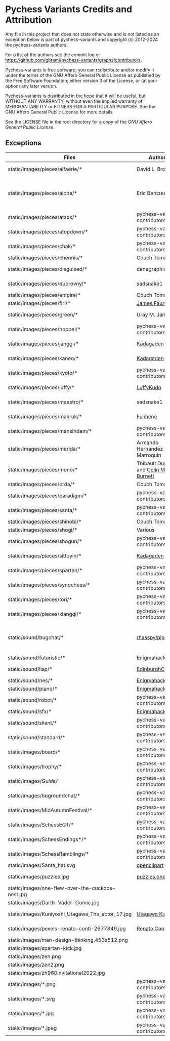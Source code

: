 # Pychess Variants Credits and Attribution

Any file in this project that does not state otherwise and is not listed as an
exception below is part of pychess-variants and copyright (c) 2012-2024 the pychess-variants authors.

For a list of the authors see the commit log or
https://github.com/gbtami/pychess-variants/graphs/contributors.

Pychess-variants is free software; you can redistribute and/or modify it under the terms
of the GNU Affero General Public License as published by the Free Software
Foundation; either version 3 of the License, or (at your option) any later
version.

Pychess-variants is distributed in the hope that it will be useful, but WITHOUT ANY
WARRANTY; without even the implied warranty of MERCHANTABILITY or FITNESS FOR
A PARTICULAR PURPOSE. See the GNU Affero General Public License for more
details.

See the LICENSE file in the root directory for a copy of the _GNU Affero General Public License_.

## Exceptions

Files | Author(s) | License | Notes
--- | --- | --- | ---
static/images/pieces/alfaerie/* | David L. Brown | Freeware | From [The Chess Variant Pages](https://www.chessvariants.com/graphics.dir/alfaerie/index.html)
static/images/pieces/alpha/* | Eric Bentzen | "free for personal non commercial use" | From [enpassant.dk](http://www.enpassant.dk/chess/fonteng.htm)
static/images/pieces/ataxx/* | pychess-variants contributors | AGPLv3+ | cat.svg and dog.svg license unknown
static/images/pieces/atopdown/* | pychess-variants contributors | AGPLv3+ |
static/images/pieces/chak/* | pychess-variants contributors | AGPLv3+ |
static/images/pieces/chennis/* | Couch Tomato | AGPLv3+ |
static/images/pieces/disguised/* | danegraphics | [CC BY-NC-SA 4.0](https://creativecommons.org/licenses/by-nc-sa/4.0/) | From lichess
static/images/pieces/dubrovny/* | sadsnake1 | [CC BY-NC-SA 4.0](https://creativecommons.org/licenses/by-nc-sa/4.0/) | From lichess
static/images/pieces/empire/* | Couch Tomato | AGPLv3+ |
static/images/pieces/firi/* | [James Faure](https://github.com/jfaure/Firi-pieceset) | [CC BY 4.0](https://creativecommons.org/licenses/by/4.0/) |
static/images/pieces/green/* | Uray M. János | [CC BY-SA 3.0](https://creativecommons.org/licenses/by-sa/3.0/deed.en) | From [Green Chess](https://greenchess.net/info.php?item=downloads)
static/images/pieces/hoppel/* | pychess-variants contributors | AGPLv3+ |
static/images/pieces/janggi/* | [Kadagaden](https://github.com/Kadagaden/chess-pieces) | [CC-BY-4.0](https://creativecommons.org/licenses/by/4.0/) |
static/images/pieces/kaneo/* | [Kadagaden](https://github.com/Kadagaden/chess-pieces) | [CC-BY-4.0](https://creativecommons.org/licenses/by/4.0/) | Inspired by the Neo pieces of chess.com
static/images/pieces/kyoto/* | pychess-variants contributors | AGPLv3+ |
static/images/pieces/luffy/* | [LuffyKudo](https://github.com/LuffyKudo) | [CC-BY-SA-4.0](https://creativecommons.org/licenses/by-sa/4.0/) |
static/images/pieces/maestro/* | sadsnake1 | [CC BY-NC-SA 4.0](https://creativecommons.org/licenses/by-nc-sa/4.0/) | From lichess
static/images/pieces/makruk/* | [Fulmene](https://github.com/Fulmene/makruk-pieces-image) | [CC-BY-SA-4.0](https://creativecommons.org/licenses/by-sa/4.0/) |
static/images/pieces/mansindam/* | pychess-variants contributors | AGPLv3+ |
static/images/pieces/merida/* | Armando Hernandez Marroquin | [GPLv2+](https://www.gnu.org/licenses/gpl-2.0.txt) | From lichess
static/images/pieces/mono/* | Thibault Duplessis and [Colin M.L. Burnett](https://en.wikipedia.org/wiki/User:Cburnett) | [GPLv2+](https://www.gnu.org/licenses/gpl-2.0.txt) | From lichess
static/images/pieces/orda/* | Couch Tomato | Unknown |
static/images/pieces/paradigm/* | pychess-variants contributors | AGPLv3+ |
static/images/pieces/santa/* | pychess-variants contributors | AGPLv3+ |
static/images/pieces/shinobi/* | Couch Tomato | Unknown |
static/images/pieces/shogi/* | Various | | See notes
static/images/pieces/shogun/* | pychess-variants contributors | AGPLv3+ |
static/images/pieces/sittuyin/* | [Kadagaden](https://github.com/Kadagaden/chess-pieces) | [CC-BY-4.0](https://creativecommons.org/licenses/by/4.0/) |
static/images/pieces/spartan/* | pychess-variants contributors | AGPLv3+ |
static/images/pieces/synochess/* | pychess-variants contributors | AGPLv3+ |
static/images/pieces/tori/* | pychess-variants contributors | AGPLv3+ |
static/images/pieces/xiangqi/* | pychess-variants contributors | AGPLv3+ |
static/sound/bugchat/* | [rhasspy/piper](https://github.com/rhasspy/piper) | [MIT](https://github.com/rhasspy/piper/blob/master/LICENSE.md) | Generated with `en_GB-northern_english_male-medium` voice. Voice models are under a different license.
static/sound/futuristic/* | [Enigmahack](https://github.com/Enigmahack) | AGPLv3+ |
static/sound/lisp/* | [EdinburghCollective](http://lichess.org/@/EdinburghCollective) | [CC BY-NC-SA 4.0](https://creativecommons.org/licenses/by-nc-sa/4.0/) |
static/sound/nes/* | [Enigmahack](https://github.com/Enigmahack) | AGPLv3+ |
static/sound/piano/* | [Enigmahack](https://github.com/Enigmahack) | AGPLv3+ |
static/sound/robot/* | pychess-variants contributors | AGPLv3+ |
static/sound/sfx/* | [Enigmahack](https://github.com/Enigmahack) | AGPLv3+ |
static/sound/silent/* | pychess-variants contributors | AGPLv3+ |
static/sound/standard/* | pychess-variants contributors | AGPLv3+ |
static/images/board/* | pychess-variants contributors | AGPLv3+ |
static/images/trophy/* | pychess-variants contributors | AGPLv3+ |
static/images/*Guide/* | pychess-variants contributors | AGPLv3+ |
static/images/bugroundchat/* | pychess-variants contributors | AGPLv3+ |
static/images/MidAutumnFestival/* | pychess-variants contributors | AGPLv3+ |
static/images/SchessEGT/* | pychess-variants contributors | AGPLv3+ |
static/images/SchessEndings*/* | pychess-variants contributors | AGPLv3+ |
static/images/SchessRamblings/* | pychess-variants contributors | AGPLv3+ |
static/images/Santa_hat.svg | [openclipart](https://openclipart.org/detail/190172/santa-hat) | [CC0 1.0](https://creativecommons.org/publicdomain/zero/1.0/) |
static/images/puzzles.jpg | [puzzles.one](https://puzzles.one/) | | From puzzles.one website
static/images/one-flew-over-the-cuckoos-nest.jpg | | | Movie poster
static/images/Darth-Vader-Comic.jpg | | | Comic book cover
static/images/Kuniyoshi_Utagawa_The_actor_17.jpg | [Utagawa Kuniyoshi](https://commons.wikimedia.org/wiki/File:Kuniyoshi_Utagawa_The_actor_Iwai_Kumesabur%C3%B4_II_as_Yaoya_Oshichi.jpg) | Public Domain |
static/images/pexels-renato-conti-2677849.jpg | [Renato Conti](https://www.pexels.com/photo/a-man-playing-chess-2677849/) | [Pexels License](https://www.pexels.com/license/) |
static/images/man-design-thinking.453x512.png | | Unknown |
static/images/spartan-kick.jpg | | | Movie scene
static/images/zen.png | | Unknown |
static/images/zen2.png | | Unknown |
static/images/zh960invitational2022.jpg | | | Tournament banner
static/images/*.png | pychess-variants contributors | AGPLv3+ | For other png files
static/images/*.svg | pychess-variants contributors | AGPLv3+ | For other svg files
static/images/*.jpg | pychess-variants contributors | AGPLv3+ | For other jpg files
static/images/*.jpeg | pychess-variants contributors | AGPLv3+ | For other jpeg files
